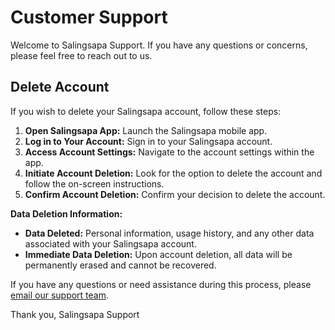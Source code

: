 # Customer Support

Welcome to Salingsapa Support. If you have any questions or concerns, please feel free to reach out
to us.

## Delete Account

If you wish to delete your Salingsapa account, follow these steps:

1. **Open Salingsapa App:** Launch the Salingsapa mobile app.
2. **Log in to Your Account:** Sign in to your Salingsapa account.
3. **Access Account Settings:** Navigate to the account settings within the app.
4. **Initiate Account Deletion:** Look for the option to delete the account and follow the on-screen
   instructions.
5. **Confirm Account Deletion:** Confirm your decision to delete the account.

**Data Deletion Information:**

- **Data Deleted:** Personal information, usage history, and any other data associated with your
  Salingsapa account.
- **Immediate Data Deletion:** Upon account deletion, all data will be permanently erased and cannot
  be recovered.

If you have any questions or need assistance during this process,
please [email our support team](mailto:baharudin.yusup@outlook.com?subject=Salingsapa%20Account%20Deletion%20Support).

Thank you,
Salingsapa Support
